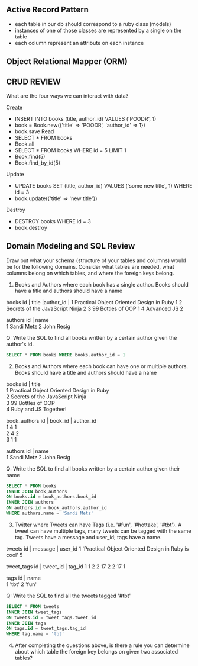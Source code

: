 ## Active Record Pattern

- each table in our db should correspond to a ruby class (models)
- instances of one of those classes are represented by a single on the table
- each column represent an attribute on each instance

## Object Relational Mapper (ORM)



## CRUD REVIEW

What are the four ways we can interact with data?

Create
- INSERT INTO books (title, author_id) VALUES ('POODR', 1)
- book = Book.new({'title' => 'POODR', 'author_id' => 1})
- book.save
Read
- SELECT * FROM books
- Book.all
- SELECT * FROM books WHERE id = 5 LIMIT 1
- Book.find(5)
- Book.find_by_id(5)

Update
- UPDATE books SET (title, author_id) VALUES ('some new title', 1) WHERE id = 3
- book.update({'title' => 'new title'})

Destroy
- DESTROY books WHERE id = 3
- book.destroy

## Domain Modeling and SQL Review

Draw out what your schema (structure of your tables and columns) would be for the following domains. Consider what tables are needed, what columns belong on which tables, and where the foreign keys belong.

1. Books and Authors where each book has a single author. Books should have a title and authors should have a name

books
id | title                                      |author_id |
1    Practical Object Oriented Design in Ruby     1
2    Secrets of the JavaScript Ninja              2
3    99 Bottles of OOP                            1
4   Advanced JS                                   2

authors
id | name       
1   Sandi Metz
2   John Resig

Q: Write the SQL to find all books written by a certain author given the author's id.
```SQL
SELECT * FROM books WHERE books.author_id = 1
```

2. Books and Authors where each book can have one or multiple authors. Books should have a title and authors should have a name

books
id | title                                     
1    Practical Object Oriented Design in Ruby     
2    Secrets of the JavaScript Ninja              
3    99 Bottles of OOP                            
4    Ruby and JS Together!

book_authors
id | book_id | author_id  
1       4       1   
2       4       2   
3       1       1                    

authors
id | name       
1   Sandi Metz
2   John Resig

Q: Write the SQL to find all books written by a certain author given their name

```SQL
SELECT * FROM books
INNER JOIN book_authors
ON books.id = book_authors.book_id
INNER JOIN authors
ON authors.id = book_authors.author_id
WHERE authors.name = 'Sandi Metz'
```

3. Twitter where Tweets can have Tags (i.e. '#fun', '#hottake', '#tbt'). A tweet can have multiple tags, many tweets can be tagged with the same tag. Tweets have a message and user_id; tags have a name.

tweets
id | message                                              | user_id
1    'Practical Object Oriented Design in Ruby  is cool'    5

tweet_tags
id | tweet_id | tag_id
1       1          2
2       17         2
2       17         1

tags
id | name       
1   'tbt'
2   'fun'

Q: Write the SQL to find all the tweets tagged '#tbt'

```SQL  
SELECT * FROM tweets
INNER JOIN tweet_tags
ON tweets.id = tweet_tags.tweet_id
INNER JOIN tags
ON tags.id = tweet_tags.tag_id
WHERE tag.name = 'tbt'
```

4. After completing the questions above, is there a rule you can determine about which table the foreign key belongs on given two associated tables?
